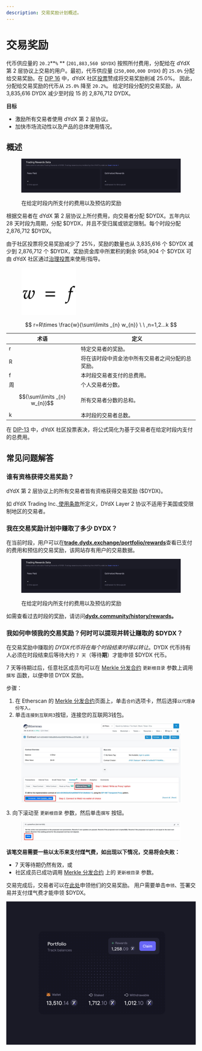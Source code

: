 ```yaml
---
description: 交易奖励计划概述。
---
```


# 交易奖励

代币供应量的 `20.2`**`%` ** (`201,883,560 $DYDX`) 按照所付费用，分配给在 dYdX 第 2 层协议上交易的用户。最初，代币供应量 (`250,000,000 DYDX`) 的 `25.0%` 分配给交易奖励。在 [DIP 16](https://github.com/dydxfoundation/dip/blob/master/content/dips/DIP-16.md) 中，dYdX 社区[投票](https://dydx.community/dashboard/proposal/8)赞成将交易奖励削减 25.0%。 因此，分配给交易奖励的代币从 `25.0%` 降至 `20.2%`。 给定时段分配的交易奖励，从 3,835,616 DYDX 减少至时段 15 的 2,876,712 DYDX。

**目标**

* 激励所有交易者使用 dYdX 第 2 层协议。
* 加快市场流动性以及产品的总体使用情况。

## **概述**

<figure><img src="../.gitbook/assets/1-fees-paid-estimated-rewards.png" alt=""><figcaption><p>在给定时段内所支付的费用以及预估的奖励</p></figcaption></figure>

根据交易者在 dYdX 第 2 层协议上所付费用，向交易者分配 $DYDX。五年内以 28 天时段为周期，分配 $DYDX，并且不受归属或锁定限制。每个时段分配 2,876,712 $DYDX。

由于社区投票将交易奖励减少了 25%，奖励的数量也从 3,835,616 个 $DYDX 减少到 2,876,712 个 $DYDX，奖励资金库中所累积的剩余 958,904 个 $DYDX 可由 dYdX 社区通过[治理投票](https://docs.dydx.community/dydx-governance/voting-and-governance/governance-parameters)来使用/指导。

<figure><img src="../.gitbook/assets/1-trading-rewards-formula-new.png" alt=""><figcaption></figcaption></figure>

$$
r=R\times \frac{w}{\sum\limits _{n} w_{n}} \ \ ,n=1,2...k
$$

| 术语 | 定义 |
| ---------------------------- | ----------------------------------------------------------------------- |
| r | 特定交易者的奖励。 |
| R | 将在该时段中资金池中所有交易者之间分配的总奖励。 |
| f | 本时段交易者支付的总费用。 |
| 周 | 个人交易者分数。 |
| $${\sum\limits _{n} w_{n}}$$ | 所有交易者分数的总和。 |
| k | 本时段的交易者总数。 |

在 [DIP-13](https://github.com/dydxfoundation/dip/blob/master/content/dips/DIP-13.md) 中，dYdX 社区投票表决，将公式简化为基于交易者在给定时段内支付的总费用。

## 常见问题解答

### 谁有资格获得交易奖励？

dYdX 第 2 层协议上的所有交易者皆有资格获得交易奖励 ($DYDX)。

如 dYdX Trading Inc.[ 使用条款](https://dydx.exchange/terms)所定义，DYdX Layer 2 协议不适用于美国或受限制地区的交易者。

### 我在交易奖励计划中赚取了多少 DYDX？

在当前时段，用户可以在[**trade.dydx.exchange/portfolio/rewards**](https://trade.dydx.exchange/portfolio/rewards)查看已支付的费用和预估的交易奖励，该网站存有用户的交易数据。

<figure><img src="../.gitbook/assets/1-fees-paid-estimated-rewards.png" alt=""><figcaption><p>在给定时段内所支付的费用以及预估的奖励</p></figcaption></figure>

如需查看过去时段的奖励，请访问[**dydx.community/history/rewards**](https://dydx.community/history/rewards)**。**

### 我如何申领我的交易奖励？何时可以提现并转让赚取的 $DYDX？

在交易奖励中赚取的 $DYDX 代币将在每个时段结束时得以转让。$DYDX 代币持有人必须在时段结束后等待大约 `7 天`（等待**期**）才能申领 $DYDX 代币。

7 天等待期过后，任意社区成员均可以在 [Merkle 分发合约](https://etherscan.io/address/0x01d3348601968ab85b4bb028979006eac235a588#writeProxyContract) `更新根目录` 参数上调用 `撰写` 函数，以便申领 DYDX 奖励。

步骤：

1. 在 Etherscan 的 [Merkle 分发合约](https://etherscan.io/address/0x01d3348601968ab85b4bb028979006eac235a588#writeProxyContract)页面上，单击`合约`选项卡，然后选择`以代理身份写入。`
2. 单击`连接到互联网3`按钮，连接您的互联网3钱包。

<figure><img src="../.gitbook/assets/merkle-distributor-contract.jpeg" alt=""><figcaption></figcaption></figure>

3\. 向下滚动至 `更新根目录` 参数，然后单击`撰写` 按钮。

<figure><img src="../.gitbook/assets/updateRoot-claiming.jpeg" alt=""><figcaption></figcaption></figure>

**该笔交易需要一些以太币来支付煤气费，如出现以下情况，交易将会失败：**

* 7 天等待期仍然有效，或
* 社区成员已成功调用 [Merkle 分发合约](https://etherscan.io/address/0x01d3348601968ab85b4bb028979006eac235a588#writeProxyContract) 上的 `更新根目录` 参数。

交易完成后，交易者可以在[此处](https://dydx.community/dashboard)申领他们的交易奖励。 用户需要单击`申领`、签署交易并支付煤气费才能申领 $DYDX。

![资金组合奖励概述](../.gitbook/assets/1-portfolio-overview-rewards.png)
